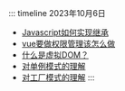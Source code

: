 ::: timeline 2023年10月6日
- <a href="/interview/1a6c25">Javascript如何实现继承</a>
- <a href="/interview/3817ca">vue要做权限管理该怎么做</a>
- <a href="/interview/8308ab">什么是虚拟DOM？</a>
- <a href="/interview/9ac894">对单例模式的理解</a>
- <a href="/interview/0a0cf2">对工厂模式的理解</a>
::: 
